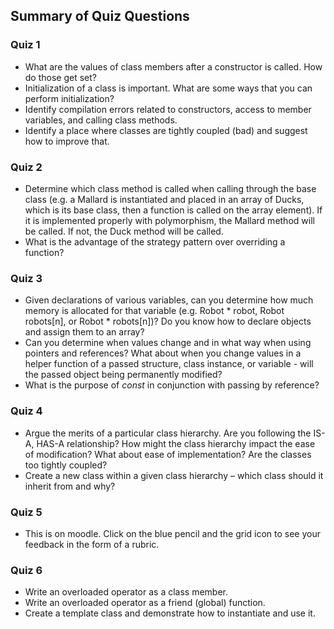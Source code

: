 ## Summary of Quiz Questions

### Quiz 1
- What are the values of class members after a constructor is called. How do those get set?
- Initialization of a class is important. What are some ways that you can perform initialization?
- Identify compilation errors related to constructors, access to member variables, and calling class methods.
- Identify a place where classes are tightly coupled (bad) and suggest how to improve that.

### Quiz 2
- Determine which class method is called when calling through the base class (e.g. a Mallard is instantiated and placed in an array of Ducks, which is its base class, then a function is called on the array element). If it is implemented properly with polymorphism, the Mallard method will be called. If not, the Duck method will be called.
- What is the advantage of the strategy pattern over overriding a function?

### Quiz 3
- Given declarations of various variables, can you determine how much memory is allocated for that variable (e.g. Robot \* robot, Robot robots[n], or Robot \* robots[n])? Do you know how to declare objects and assign them to an array?
- Can you determine when values change and in what way when using pointers and references? What about when you change values in a helper function of a passed structure, class instance, or variable - will the passed object being permanently modified?
- What is the purpose of _const_ in conjunction with passing by reference?

### Quiz 4
- Argue the merits of a particular class hierarchy. Are you following the IS-A, HAS-A relationship? How might the class hierarchy impact the ease of modification? What about ease of implementation? Are the classes too tightly coupled?
- Create a new class within a given class hierarchy – which class should it inherit from and why?

### Quiz 5
- This is on moodle. Click on the blue pencil and the grid icon to see your feedback in the form of a rubric.

### Quiz 6
- Write an overloaded operator as a class member.
- Write an overloaded operator as a friend (global) function.
- Create a template class and demonstrate how to instantiate and use it.
